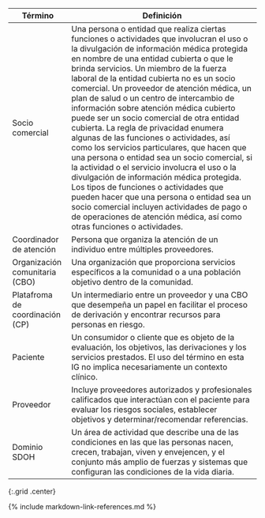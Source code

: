 | Término   |  Definición |
| --------- | ----------- |
|  Socio comercial                       | Una persona o entidad que realiza ciertas funciones o actividades que involucran el uso o la divulgación de información médica protegida en nombre de una entidad cubierta o que le brinda servicios. Un miembro de la fuerza laboral de la entidad cubierta no es un socio comercial. Un proveedor de atención médica, un plan de salud o un centro de intercambio de información sobre atención médica cubierto puede ser un socio comercial de otra entidad cubierta. La regla de privacidad enumera algunas de las funciones o actividades, así como los servicios particulares, que hacen que una persona o entidad sea un socio comercial, si la actividad o el servicio involucra el uso o la divulgación de información médica protegida. Los tipos de funciones o actividades que pueden hacer que una persona o entidad sea un socio comercial incluyen actividades de pago o de operaciones de atención médica, así como otras funciones o actividades.   |
|  Coordinador de atención               | Persona que organiza la atención de un individuo entre múltiples proveedores.  |
|  Organización comunitaria (CBO)        | Una organización que proporciona servicios específicos a la comunidad o a una población objetivo dentro de la comunidad.  |
|  Platafroma de coordinación (CP)       | Un intermediario entre un proveedor y una CBO que desempeña un papel en facilitar el proceso de derivación y encontrar recursos para personas en riesgo.  |
|  Paciente                              | Un consumidor o cliente que es objeto de la evaluación, los objetivos, las derivaciones y los servicios prestados. El uso del término en esta IG no implica necesariamente un contexto clínico.  |
|  Proveedor                             | Incluye proveedores autorizados y profesionales calificados que interactúan con el paciente para evaluar los riesgos sociales, establecer objetivos y determinar/recomendar referencias.  |
|  Dominio SDOH                          | Un área de actividad que describe una de las condiciones en las que las personas nacen, crecen, trabajan, viven y envejencen, y el conjunto más amplio de fuerzas y sistemas que configuran las condiciones de la vida diaria.  |
{:.grid .center}


{% include markdown-link-references.md %}
